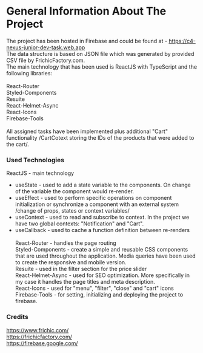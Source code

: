 # General Information About The Project

The project has been hosted in Firebase and could be found at - https://c4-nexus-junior-dev-task.web.app <br/>
The data structure is based on JSON file which was generated by provided CSV file by FrichicFactory.com. <br/>
The main technology that has been used is ReactJS with TypeScript and the following libraries: <br/><br/>
 React-Router<br/>
 Styled-Components<br/>
 Resuite <br/>
 React-Helmet-Async<br/> 
 React-Icons <br/>
 Firebase-Tools<br/>
<br/>
All assigned tasks have been implemented plus additional "Cart" functionality /CartCotext storing the IDs of the products that were added to the cart/.
<br/>
### Used Technologies 
ReactJS - main technology<br/>
  - useState -  used to add a state variable to the components. On change of the variable the component would re-render.<br/>
  - useEffect - used to perform specific operations on component initialization or synchronize a component with an external system /change of props, states or context variables/<br/>
  - useContext - used to read and subscribe to context. In the project we have two global contexts: "Notification" and "Cart". <br/>
  - useCallback - used to cache a function definition between re-renders<br/><br/>
React-Router - handles the page routing<br/>
Styled-Components - create a simple and reusable CSS components that are used throughout the application. Media queries have been used to create the responsive and mobile version.<br/>
Resuite - used in the filter section for the price slider<br/>
React-Helmet-Async - used for SEO optimization. More specifically in my case it handles the page titles and meta description.<br/>
React-Icons - used for "menu", "filter", "close" and "cart" icons<br/>
Firebase-Tools - for setting, initializing and deploying the project to firebase.<br/>

### Credits
https://www.frichic.com/<br/>
https://frichicfactory.com/<br/>
https://firebase.google.com/<br/>
